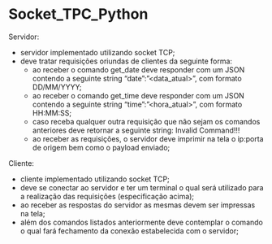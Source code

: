 # Socket_TPC_Python

Servidor:

- servidor implementado utilizando socket TCP;
- deve tratar requisições oriundas de clientes da seguinte forma:
     - ao receber o comando get_date deve responder com um JSON contendo a
seguinte string “date”:”<data_atual>”, com formato DD/MM/YYYY;
     - ao receber o comando get_time deve responder com um JSON contendo a
seguinte string “time”:”<hora_atual>”, com formato HH:MM:SS;
     - caso receba qualquer outra requisição que não sejam os comandos anteriores
deve retornar a seguinte string: Invalid Command!!!
     - ao receber as requisições, o servidor deve imprimir na tela o ip:porta de origem
bem como o payload enviado;

Cliente:

- cliente implementado utilizando socket TCP;
- deve se conectar ao servidor e ter um terminal o qual será utilizado para a
realização das requisições (especificação acima);
- ao receber as respostas do servidor as mesmas devem ser impressas na tela;
- além dos comandos listados anteriormente deve contemplar o comando <exit> o
qual fará fechamento da conexão estabelecida com o servidor;
